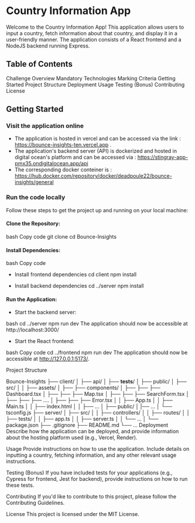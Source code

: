 # Country Information App
Welcome to the Country Information App! This application allows users to input a country, fetch information about that country, and display it in a user-friendly manner. The application consists of a React frontend and a NodeJS backend running Express.

## Table of Contents
Challenge Overview
Mandatory Technologies
Marking Criteria
Getting Started
Project Structure
Deployment
Usage
Testing (Bonus)
Contributing
License

## Getting Started

### Visit the application online
- The application is hosted in  vercel and can be accessed via the link : https://bounce-insights-ten.vercel.app .
- The application's backend server (API) is dockerized and hosted in digital ocean's platform and can be accessed via : https://stingray-app-pmx35.ondigitalocean.app/api
- The corresponding docker conteiner is : https://hub.docker.com/repository/docker/deadpoule22/bounce-insights/general

### Run the code locally
Follow these steps to get the project up and running on your local machine:
#### Clone the Repository:

bash
Copy code
git clone <repository-url>
cd Bounce-Insights

#### Install Dependencies:

bash
Copy code
- Install frontend dependencies
cd client
npm install

- Install backend dependencies
cd ../server
npm install

#### Run the Application:

 - Start the backend server:

bash
cd ../server
npm run dev
The application should now be accessible at http://localhost:3000/

- Start the React frontend:

bash
Copy code
cd ../frontend
npm run dev
The application should now be accessible at  http://127.0.0.1:5173/.

Project Structure


Bounce-Insights
├── client/
│   ├── api/
│   ├── __tests__/
│   ├── public/
│   ├── src/
│   │   ├── assets/
│   ├── ├── components/
│   ├── ├── ├── Dashboard.tsx
│   ├── ├── ├── Map.tsx
│   ├── ├── ├── SearchForm.tsx
│   ├── ├── ├── ....
│   ├── ├── ├── Error.tsx
│   │   ├── App.ts
│   │   ├── Main.ts
│   │   ├── index.html
│   │   ├── ...
│   ├── public/
│   |── ...
│   └── tsconfig.js
├── server/
│   ├── src/
│   │   ├── controllers/
│   │   ├── routes/
│   │   ├── tests/
│   │   ├── app.ts
│   │   ├── server.ts
│   │   └── ...
│   └── package.json
├── .gitignore
├── README.md
└── ...
Deployment
Describe how the application can be deployed, and provide information about the hosting platform used (e.g., Vercel, Render).

Usage
Provide instructions on how to use the application. Include details on inputting a country, fetching information, and any other relevant usage instructions.

Testing (Bonus)
If you have included tests for your applications (e.g., Cypress for frontend, Jest for backend), provide instructions on how to run these tests.

Contributing
If you'd like to contribute to this project, please follow the Contributing Guidelines.

License
This project is licensed under the MIT License.
